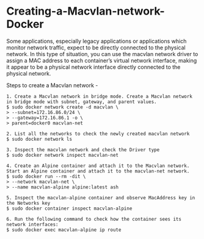 # Creating-a-Macvlan-network-Docker

Some applications, especially legacy applications or applications which monitor network traffic, expect to be directly connected to the physical network. In this type of situation, you can use the macvlan network driver to assign a MAC address to each container’s virtual network interface, making it appear to be a physical network interface directly connected to the physical network. 

Steps to create a Macvlan network -

```
1. Create a Macvlan network in bridge mode. Create a Macvlan network in bridge mode with subnet, gateway, and parent values.
$ sudo docker network create -d macvlan \
> --subnet=172.16.86.0/24 \
> --gateway=172.16.86.1 -o \
> parent=docker0 macvlan-net

2. List all the networks to check the newly created macvlan network
$ sudo docker network ls

3. Inspect the macvlan network and check the Driver type
$ sudo docker network inspect macvlan-net

4. Create an Alpine container and attach it to the Macvlan network. Start an Alpine container and attach it to the macvlan-net network.
$ sudo docker run --rm -dit \
> --network macvlan-net \
> --name macvlan-alpine alpine:latest ash

5. Inspect the macvlan-alpine container and observe MacAddress key in the Networks key
$ sudo docker container inspect macvlan-alpine

6. Run the following command to check how the container sees its network interfaces:
$ sudo docker exec macvlan-alpine ip route

```
